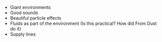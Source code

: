

- Giant environments
- Good sounds
- Beautiful particle effects
- Fluids as part of the environment (Is this practical? How did From Dust do it)
- Supply lines